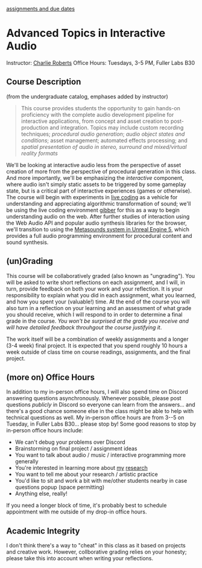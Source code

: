 [assignments and due dates](./cal.md)

# Advanced Topics in Interactive Audio

Instructor: [Charlie Roberts](http://charlie-roberts.com)
Office Hours: Tuesdays, 3-5 PM, Fuller Labs B30

## Course Description

(from the undergraduate catalog, emphases added by instructor)  
> This course provides students the opportunity to gain hands-on proficiency with the complete audio development pipeline for interactive applications, from concept and asset creation to post-production and integration. Topics may include custom recording techniques; *procedural audio generation*; *audio object states and conditions*; asset management; automated effects processing; and *spatial presentation of audio in stereo, surround and mixed/virtual reality formats*

We'll be looking at interactive audio less from the perspective of asset creation of more from the perspective of procedural generation in this class. And more importantly, we'll be emphasizing the *interactive* component, where audio isn't simply static assets to be triggered by some gameplay state, but is a critical part of interactive experiences (games or otherwise). The course will begin with experiments in [live coding](https://slab.org/2013/06/20/what-on-earth-is-live-coding/) as a vehicle for understanding and appreciating algorithmic transformation of sound; we'll be using the live coding environment [gibber](https://gibber.cc/playground) for this as a way to begin understanding audio on the web. After further studies of interaction using the Web Audio API and popular audio synthesis libraries for the browser, we'll transition to using the [Metasounds system in Unreal Engine 5](https://docs.unrealengine.com/5.1/en-US/metasounds-in-unreal-engine/), which provides a full audio programming environment for procedural content and sound synthesis.

## (un)Grading

This course will be collaboratively graded (also known as "ungrading"). You will be asked to write short reflections on each assignment, and I will, in turn, provide feedback on both your work and your reflection. It is your responsibility to explain what you did in each assignment, what you learned, and how you spent your (valuable!) time. At the end of the course you will also turn in a reflection on your learning and an assessment of what grade you should receive, which I will respond to in order to determine a final grade in the course. *You won't be surprised at the grade you receive and will have detailed feedback throuhgout the course justifying it*.

The work itself will be a combination of weekly assignments and a longer (3-4 week) final project. It is expected that you spend roughly 10 hours a week outside of class time on course readings, assignments, and the final project.

## (more on) Office Hours

In addition to my in-person office hours, I will also spend time on Discord answering questions asynchronously. Whenever possible, please post questions *publicly* in Discord so everyone can learn from the answers... and there's a good chance someone else in the class might be able to help with technical questions as well. My in-person office hours are from 3--5 on Tuesday, in Fuller Labs B30... please stop by! Some good reasons to stop by in-person office hours include:

- We can't debug your problems over Discord
- Brainstorming on final project / assignment ideas
- You want to talk about audio / music / interactive programming more generally
- You're interested in learning more about [my](http://charlie-roberts.com) [research](https://repl-wpi.github.io)
- You want to tell me about your research / artistic practice
- You'd like to sit and work a bit with me/other students nearby in case questions popup (space permitting)
- Anything else, really!

If you need a longer block of time, it's probably best to schedule appointment with me outside of my drop-in office hours.

## Academic Integrity

I don't think there's a way to "cheat" in this class as it based on projects and creative work. However, collborative grading relies on your honesty; please take this into account when writing your reflections.
